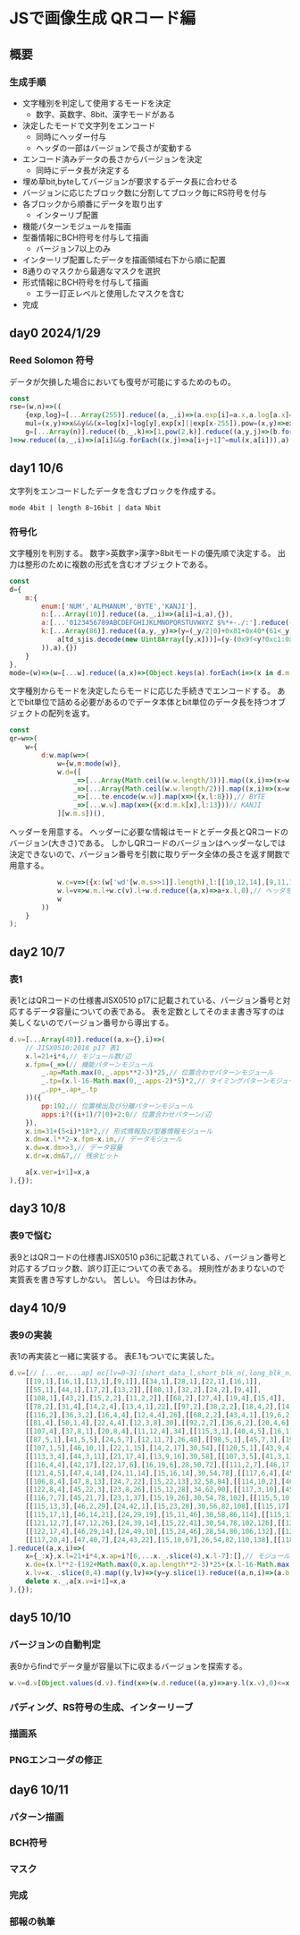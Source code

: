 # JSで画像生成 QRコード編


## 概要
### 生成手順
- 文字種別を判定して使用するモードを決定
	- 数字、英数字、8bit、漢字モードがある
- 決定したモードで文字列をエンコード
	- 同時にヘッダー付与
	- ヘッダの一部はバージョンで長さが変動する
- エンコード済みデータの長さからバージョンを決定
	- 同時にデータ長が決定する
- 埋め草bit,byteしてバージョンが要求するデータ長に合わせる
- バージョンに応じたブロック数に分割してブロック毎にRS符号を付与
- 各ブロックから順番にデータを取り出す
	- インターリブ配置
- 機能パターンモジュールを描画
- 型番情報にBCH符号を付与して描画
	- バージョン7以上のみ
- インターリブ配置したデータを描画領域右下から順に配置
- 8通りのマスクから最適なマスクを選択
- 形式情報にBCH符号を付与して描画
	- エラー訂正レベルと使用したマスクを含む
- 完成


## day0 2024/1/29
### Reed Solomon 符号
データが欠損した場合においても復号が可能にするためのもの。

```js
const
rse=(w,n)=>((
	{exp,log}=[...Array(255)].reduce((a,_,i)=>(a.exp[i]=a.x,a.log[a.x]=i,a.x*=2,(a.x>255)&&(a.x^=0x11d),a),{x:1,exp:[],log:[]}),
	mul=(x,y)=>x&&y&&(x=log[x]+log[y],exp[x]||exp[x-255]),pow=(x,y)=>exp[(log[x]*y)%255],
	g=[...Array(n)].reduce((b,_,k)=>[1,pow(2,k)].reduce((a,y,j)=>(b.forEach((x,i)=>a[i+j]^=mul(x,y)),a),[]),[1]).slice(1)
)=>w.reduce((a,_,i)=>(a[i]&&g.forEach((x,j)=>a[i+j+1]^=mul(x,a[i])),a),w.slice()).slice(-n))();
```
## day1 10/6
文字列をエンコードしたデータを含むブロックを作成する。
```
mode 4bit | length 8~16bit | data Nbit
```
### 符号化
文字種別を判別する。
数字>英数字>漢字>8bitモードの優先順で決定する。
出力は整形のために複数の形式を含むオブジェクトである。
```js
const
d={
	m:{
		enum:['NUM','ALPHANUM','BYTE','KANJI'],
		n:[...Array(10)].reduce((a,_,i)=>(a[i]=i,a),{}),
		a:[...'0123456789ABCDEFGHIJKLMNOPQRSTUVWXYZ $%*+-./:'].reduce((a,x,i)=>(a[x]=i,a),{}),
		k:[...Array(86)].reduce((a,y,_y)=>(y=(_y/2|0)+0x81+0x40*(61<_y),[...Array(_y==85?33:94)].forEach((_,x)=>(x+=_y&1?0x9f:0x40+(62<x),
			a[td_sjis.decode(new Uint8Array([y,x]))]=(y-(0x9f<y?0xc1:0x81))*0xc0+x-0x40
		)),a),{})
	}
},
mode=(w)=>(w=[...w].reduce((a,x)=>(Object.keys(a).forEach(i=>(x in d.m[i])||(a[i]=0)),a),{n:1,a:1,k:1}),w=w.n?0:w.a?1:w.k?3:2,{x:1<<w,l:4,s:w});
```

文字種別からモードを決定したらモードに応じた手続きでエンコードする。
あとでbit単位で詰める必要があるのでデータ本体とbit単位のデータ長を持つオブジェクトの配列を返す。

```js
const
qr=w=>(
	w={
		d:w.map(w=>(
			w={w,m:mode(w)},
			w.d=([
				_=>[...Array(Math.ceil(w.w.length/3))].map((x,i)=>(x=w.w.slice(i*3,++i*3),{x:+x,l:[0,4,7,10][x.length]})),// NUM
				_=>[...Array(Math.ceil(w.w.length/2))].map((x,i)=>(x=w.w.slice(i*2,++i*2),{x:[...x].reduce((a,x)=>a=a*45+d.m.a[x],0),l:[0,6,11][x.length]})),// ALPHANUM
				_=>[...te.encode(w.w)].map(x=>({x,l:8})),// BYTE
				_=>[...w.w].map(x=>({x:d.m.k[x],l:13}))// KANJI
			][w.m.s])(),
```

ヘッダーを用意する。
ヘッダーに必要な情報はモードとデータ長とQRコードのバージョン(大きさ)である。
しかしQRコードのバージョンはヘッダーなしでは決定できないので、バージョン番号を引数に取りデータ全体の長さを返す関数で用意する。

```js
			w.c=v=>({x:(w['wd'[w.m.s>>1]].length),l:[[10,12,14],[9,11,13],[8,16,16],[8,10,12]][w.m.s][(9<v)+(26<v)]}),// データ長
			w.l=v=>w.m.l+w.c(v).l+w.d.reduce((a,x)=>a+x.l,0),// ヘッダを含むデータ長
			w
		))
	}
);

```

## day2 10/7
### 表1
表1とはQRコードの仕様書JISX0510 p17に記載されている、バージョン番号と対応するデータ容量についての表である。
表を定数としてそのまま書き写すのは美しくないのでバージョン番号から導出する。
```js
d.v=[...Array(40)].reduce((a,x={},i)=>(
	// JISX0510:2018 p17 表1
	x.l=21+i*4,// モジュール数/辺
	x.fpm=(_=>(// 機能パターンモジュール
		_.ap=Math.max(0,_.apps**2-3)*25,// 位置合わせパターンモジュール
		_.tp=(x.l-16-Math.max(0,_.apps-2)*5)*2,// タイミングパターンモジュール
		_.pp+_.ap+_.tp
	))({
		pp:192,// 位置検出及び分離パターンモジュール
		apps:i?((i+1)/7|0)+2:0// 位置合わせパターン/辺
	}),
	x.im=31+(5<i)*18*2,// 形式情報及び型番情報モジュール
	x.dm=x.l**2-x.fpm-x.im,// データモジュール
	x.dw=x.dm>>3,// データ容量
	x.dr=x.dm&7,// 残余ビット

	a[x.ver=i+1]=x,a
),{});
```

## day3 10/8
### 表9で悩む
表9とはQRコードの仕様書JISX0510 p36に記載されている、バージョン番号と対応するブロック数、誤り訂正についての表である。
規則性があまりないので実質表を書き写すしかない。
苦しい。
今日はお休み。

## day4 10/9
### 表9の実装
表1の再実装と一緒に実装する。
表E.1もついでに実装した。

```js
d.v=[// [...ec,...ap] ec[lv=0~3]:[short_data_l,short_blk_n(,long_blk_n)], ap:[6,...ap,l-7]
	[[19,1],[16,1],[13,1],[9,1]],[[34,1],[28,1],[22,1],[16,1]],
	[[55,1],[44,1],[17,2],[13,2]],[[80,1],[32,2],[24,2],[9,4]],
	[[108,1],[43,2],[15,2,2],[11,2,2]],[[68,2],[27,4],[19,4],[15,4]],
	[[78,2],[31,4],[14,2,4],[13,4,1],22],[[97,2],[38,2,2],[18,4,2],[14,4,2],24],
	[[116,2],[36,3,2],[16,4,4],[12,4,4],26],[[68,2,2],[43,4,1],[19,6,2],[15,6,2],28],
	[[81,4],[50,1,4],[22,4,4],[12,3,8],30],[[92,2,2],[36,6,2],[20,4,6],[14,7,4],32],
	[[107,4],[37,8,1],[20,8,4],[11,12,4],34],[[115,3,1],[40,4,5],[16,11,5],[12,11,5],26,46],
	[[87,5,1],[41,5,5],[24,5,7],[12,11,7],26,48],[[98,5,1],[45,7,3],[19,15,2],[15,3,13],26,50],
	[[107,1,5],[46,10,1],[22,1,15],[14,2,17],30,54],[[120,5,1],[43,9,4],[22,17,1],[14,2,19],30,56],
	[[113,3,4],[44,3,11],[21,17,4],[13,9,16],30,58],[[107,3,5],[41,3,13],[24,15,5],[15,15,10],34,62],
	[[116,4,4],[42,17],[22,17,6],[16,19,6],28,50,72],[[111,2,7],[46,17],[24,7,16],[13,34],26,50,74],
	[[121,4,5],[47,4,14],[24,11,14],[15,16,14],30,54,78],[[117,6,4],[45,6,14],[24,11,16],[16,30,2],28,54,80],
	[[106,8,4],[47,8,13],[24,7,22],[15,22,13],32,58,84],[[114,10,2],[46,19,4],[22,28,6],[16,33,4],30,58,86],
	[[122,8,4],[45,22,3],[23,8,26],[15,12,28],34,62,90],[[117,3,10],[45,3,23],[24,4,31],[15,11,31],26,50,74,98],
	[[116,7,7],[45,21,7],[23,1,37],[15,19,26],30,54,78,102],[[115,5,10],[47,19,10],[24,15,25],[15,23,25],26,52,78,104],
	[[115,13,3],[46,2,29],[24,42,1],[15,23,28],30,56,82,108],[[115,17],[46,10,23],[24,10,35],[15,19,35],34,60,86,112],
	[[115,17,1],[46,14,21],[24,29,19],[15,11,46],30,58,86,114],[[115,13,6],[46,14,23],[24,44,7],[16,59,1],34,62,90,118],
	[[121,12,7],[47,12,26],[24,39,14],[15,22,41],30,54,78,102,126],[[121,6,14],[47,6,34],[24,46,10],[15,2,64],24,50,76,102,128],
	[[122,17,4],[46,29,14],[24,49,10],[15,24,46],28,54,80,106,132],[[122,4,18],[46,13,32],[24,48,14],[15,42,32],32,58,84,110,136],
	[[117,20,4],[47,40,7],[24,43,22],[15,10,67],26,54,82,110,138],[[118,19,6],[47,18,31],[24,34,34],[15,20,61],30,58,86,114,142]
].reduce((a,x,i)=>(
	x={_:x},x.l=21+i*4,x.ap=i?[6,...x._.slice(4),x.l-7]:[],// モジュール数/辺 位置合わせパターン座標
	x.de=(x.l**2-(192+Math.max(0,x.ap.length**2-3)*25+(x.l-16-Math.max(0,x.ap.length-2)*5)*2)-(31+(5<i)*36))>>3,// データ容量 (size-(pos+align-timing)-info)/8 cf.p17表1
	x.lv=x._.slice(0,4).map((y,lv)=>(y=y.slice(1).reduce((a,n,i)=>(a.b.push(Array(n).fill(y[0]+i)),a.d+=(y[0]+i)*n,a),{b:[],d:0}),y.b=y.b.flat(),{lv,b:y.b,d:y.d,e:(x.de-y.d)/y.b.length})),// エラー訂正 cf.p36表9
	delete x._,a[x.v=i+1]=x,a
),{});
```
## day5 10/10
### バージョンの自動判定
表9からfindでデータ量が容量以下に収まるバージョンを探索する。
```js
w.v=d.v[Object.values(d.v).find(x=>(w.d.reduce((a,y)=>a+y.l(x.v),0)<=x.lv[ecl].d<<3))]
```

### パディング、RS符号の生成、インターリーブ
### 描画系
### PNGエンコーダの修正
## day6 10/11
### パターン描画
### BCH符号
### マスク
### 完成
### 部報の執筆